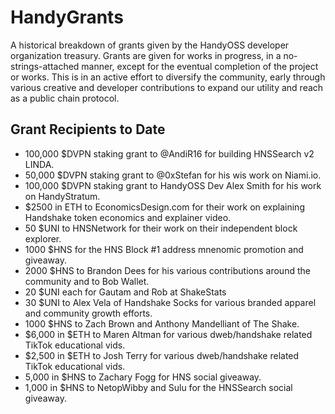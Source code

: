 # HandyGrants
A historical breakdown of grants given by the HandyOSS developer organization treasury. Grants are given for works in progress, in a no-strings-attached manner, except for the eventual completion of the project or works. This is in an active effort to diversify the community, early through various creative and developer contributions to expand our utility and reach as a public chain protocol.

## Grant Recipients to Date

* 100,000 $DVPN staking grant to @AndiR16 for building HNSSearch v2 LINDA.
* 50,000 $DVPN  staking grant to @0xStefan for his wis work on Niami.io.
* 100,000 $DVPN staking grant to HandyOSS Dev Alex Smith for his work on HandyStratum.
* $2500 in ETH to EconomicsDesign.com for their work on explaining Handshake token economics and explainer video.
* 50 $UNI to HNSNetwork for their work on their independent block explorer.
* 1000 $HNS for the HNS Block #1 address mnenomic promotion and giveaway.
* 2000 $HNS to Brandon Dees for his various contributions around the community and to Bob Wallet.
* 20 $UNI each for Gautam and Rob at ShakeStats
* 30 $UNI to Alex Vela of Handshake Socks for various branded apparel and community growth efforts.
* 1000 $HNS to Zach Brown and Anthony Mandelliant of The Shake.
* $6,000 in $ETH to Maren Altman for various dweb/handshake related TikTok educational vids.
* $2,500 in $ETH to Josh Terry for various dweb/handshake related TikTok educational vids.
* 5,000 in $HNS to Zachary Fogg for HNS social giveaway.
* 1,000 in $HNS to NetopWibby and Sulu for the HNSSearch social giveaway.

